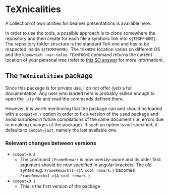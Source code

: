 # TeXnicalities

A collection of own utilities for beamer presentations is available here.

In order to use the tools, a possible approach is to clone somewhere the repository and then create for each file a symbolic link into `${TEXMFHOME}`.
The repository folder structure is the standard TeX one and has to be respected inside `${TEXMFHOME}`.
The `TEXHOME` location varies on different OS and the `kpsewhich -var-value TEXMFHOME` command returns the current location of your personal tree (refer to [this SO answer](https://tex.stackexchange.com/a/271545/128737) for more information).


## The `TeXnicalities` package

Since this package is for private use, I do not offer (yet) a full documentation.
Any user who landed here is probably skilled enough to open the `.sty` file and read the commands defined there.

However, it is worth mentioning that the package can and should be loaded with a `compat=X.Y` option in order to fix a version of the used package and avoid surprises in future compilations of the same document (i.e. errors due to breaking changes of the package).
If such an option is not specified, it defaults to `compat=last`, namely the last available one.

### Relevant changes between versions

* `compat=0.2`
  * The command `\FrameRemark` is now overlay-aware and its older first argument should be now specified in angular brackets.
    The old syntax e.g. `FrameRemark[1-]{A cool remark.}` becomes `FrameRemark<1->{A cool remark.}`.
* `compat=0.1` 
  * This is the first version of the package
